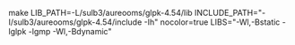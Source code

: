 make LIB_PATH=-L/sulb3/aureooms/glpk-4.54/lib INCLUDE_PATH="-I/sulb3/aureooms/glpk-4.54/include -Ih" nocolor=true LIBS="-Wl,-Bstatic -lglpk -lgmp -Wl,-Bdynamic"
